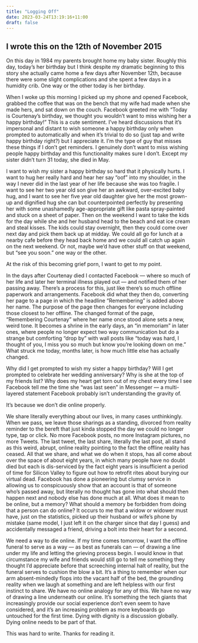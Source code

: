 ```yaml
---
title: "Logging Off"
date: 2023-03-24T13:19:16+11:00
draft: false
---
```


## I wrote this on the 12th of November 2015

On this day in 1984 my parents brought home my baby sister. Roughly this day, today’s her birthday but I think despite my dramatic beginning to this story she actually came home a few days after November 12th, because there were some slight complications and she spent a few days in a humidity crib. One way or the other today is her birthday.

When I woke up this morning I picked up my phone and opened Facebook, grabbed the coffee that was on the bench that my wife had made when she made hers, and sat down on the couch. Facebook greeted me with “Today is Courtenay’s birthday, we thought you wouldn’t want to miss wishing her a happy birthday!” This is a cute sentiment. I’ve heard discussions that it’s impersonal and distant to wish someone a happy birthday only when prompted to automatically and when it’s trivial to do so (just tap and write happy birthday right?) but I appreciate it. I’m the type of guy that misses these things if I don’t get reminders. I genuinely don’t want to miss wishing people happy birthday and this functionality makes sure I don’t.
Except my sister didn’t turn 31 today, she died in May.

I want to wish my sister a happy birthday so hard that it physically hurts. I want to hug her really hard and hear her say “oof” into my shoulder, in the way I never did in the last year of her life because she was too fragile. I want to see her two year old son give her an awkward, over-excited baby hug, and I want to see her five year old daughter give her the most grown-up and dignified hug she can but counterpointed perfectly by presenting her with some unashamedly age-appropriate gift like pasta spray-painted and stuck on a sheet of paper. Then on the weekend I want to take the kids for the day while she and her husband head to the beach and eat ice cream and steal kisses. The kids could stay overnight, then they could come over next day and pick them back up at midday. We could all go for lunch at a nearby cafe before they head back home and we could all catch up again on the next weekend. Or not, maybe we’d have other stuff on that weekend, but “see you soon.” one way or the other.

At the risk of this becoming grief porn, I want to get to my point.

In the days after Courtenay died I contacted Facebook — where so much of her life and later her terminal illness played out — and notified them of her passing away. There’s a process for this, just like there’s so much offline paperwork and arrangements. Facebook did what they then do, converting her page to a page in which the headline “Remembering” is added above her name. The purpose of the page then changes for everyone including those closest to her offline. The changed format of the page, “Remembering Courtenay” where her name once stood alone sets a new, weird tone. It becomes a shrine in the early days, an “in memoriam” in later ones, where people no longer expect two way communication but do a strange but comforting “drop by” with wall posts like “today was hard, I thought of you, I miss you so much but know you’re looking down on me.” What struck me today, months later, is how much little else has actually changed.

Why did I get prompted to wish my sister a happy birthday? Will I get prompted to celebrate her wedding anniversary? Why is she at the top of my friends list? Why does my heart get torn out of my chest every time I see Facebook tell me the time she “was last seen” in Messenger — a multi-layered statement Facebook probably isn’t understanding the gravity of.

It’s because we don’t die online properly.

We share literally everything about our lives, in many cases unthinkingly. When we pass, we leave those sharings as a standing, divorced from reality reminder to the bereft that just kinda stopped the day we could no longer type, tap or click. No more Facebook posts, no more Instagram pictures, no more Tweets. The last tweet, the last share, literally the last post, all stand as this weird, abrupt, online reality pointing to the fact the offline reality has ceased. All that we share, and what we do when it stops, has all come about over the space of about eight years, in which many people have no doubt died but each is dis-serviced by the fact eight years is insufficient a period of time for Silicon Valley to figure out how to retrofit rites about burying our virtual dead. Facebook has done a pioneering but clumsy service in allowing us to conspicuously show that an account is that of someone who’s passed away, but literally no thought has gone into what should then happen next and nobody else has done much at all. What does it mean to be online, but a memory? What should a memory be forbidden from doing that a person can do online? It occurs to me that a widow or widower must have, just on the statistics, picked up their husband or wife’s phone by mistake (same model, I just left it on the charger since that day I guess) and accidentally messaged a friend, driving a bolt into their heart for a second.

We need a way to die online. If my time comes tomorrow, I want the offline funeral to serve as a way — as best as funerals can — of drawing a line under my life and letting the grieving process begin. I would know in that circumstance my wife and friends would still go to tell me something they thought I’d appreciate before that screeching internal halt of reality, but the funeral serves to cushion the blow a bit. It’s a thing to remember when our arm absent-mindedly flops into the vacant half of the bed, the grounding reality when we laugh at something and are left helpless with our first instinct to share. We have no online analogy for any of this. We have no way of drawing a line underneath our online. It’s something the tech giants that increasingly provide our social experience don’t even seem to have considered, and it’s an increasing problem as more keyboards go untouched for the first time.
Dying with dignity is a discussion globally. Dying online needs to be part of that.

This was hard to write. Thanks for reading it.